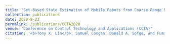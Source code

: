 ```yaml
---
title: "Set-Based State Estimation of Mobile Robots from Coarse Range Measurements"
collection: publications
date: 2020-8-23
permalink: /publications/CCTA2020
venue: "Conference on Control Technology and Applications (CCTA)"
citation: '<b>Tony X. Lin</b>, Samuel Coogan, Donald A. Sofge, and Fumin Zhang (2020, August). Set-Based State Estimation of Mobile Robots from Coarse Range Measurements. In <i>2020 Conference on Control Technology and Applications (CCTA).</i>, IEEE'
---
```

